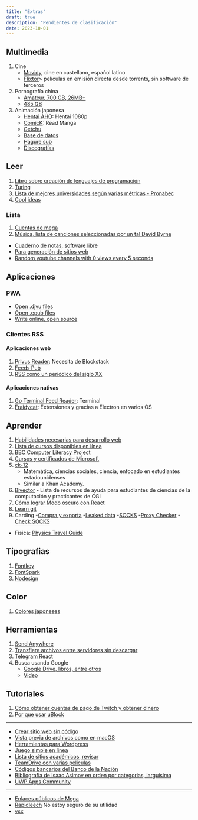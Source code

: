 ```yaml
---
title: "Extras"
draft: true
description: "Pendientes de clasificación"
date: 2023-10-01
---
```


## Multimedia

1. Cine
   - [Movidy](https://movidy.co/), cine en castellano, español latino
   - [Flixtor](https://flixtor.to/home)> películas en emisión directa desde torrents, sin software de terceros
2. Pornografía china
   - [Amateur, 700 GB, 26MB+](http://51.159.54.90:8080/deluge/)
   - [485 GB](http://51.158.150.43:8080/)
3. Animación japonesa
   - [Hentai AHO](https://haho.moe/): Hentai 1080p
   - [ComicK](https://comick.fun/): Read Manga
   - [Getchu](http://www.getchu.com/)
   - [Base de datos](https://anidb.net/perl-bin/animedb.pl?show=animelist&do.filter=1)
   - [Hagure sub](http://www.haguresubs.org/p/proyectos-finalizados.html)
   - [Discografías](http://jamps.com.ar/foro/portal.php)

## Leer

1. [Libro sobre creación de lenguajes de programación](http://craftinginterpreters.com/introduction.html)
2. [Turing](https://www.gwern.net/Turing-complete)
3. [Lista de mejores universidades según varias métricas - Pronabec](https://www.pronabec.gob.pe/beca-presidente/)
4. [Cool ideas](https://www.perell.com/blog/50-ideas-that-changed-my-life)

### Lista

1. [Cuentas de mega](https://throwbin.io/zFYRVcG)
2. [Música, lista de canciones seleccionadas por un tal David Byrne](http://davidbyrne.com/radio#filter=all&sortby=date:desc)

- [Cuaderno de notas, software libre](https://boostnote.io/)
- [Para generación de sitios web](https://www.staticgen.com/)
- [Random youtube channels with 0 views every 5 seconds](http://astronaut.io)

## Aplicaciones

### PWA

- [Open .djvu files](https://djvu.js.org/)
- [Open .epub files](https://pgaskin.net/ePubViewer/)
- [Write online, open source](https://iamcharlie.design/writty/online/)

### Clientes RSS

#### Aplicaciones web

1. [Privus Reader](https://privusreader.com/explore): Necesita de Blockstack
2. [Feeds Pub](https://feeds.pub/)
3. [RSS como un periódico del siglo XX](https://news.russellsaw.io/)

#### Aplicaciones nativas

1. [Go Terminal Feed Reader](https://github.com/Lallassu/gorss): Terminal
2. [Fraidycat](https://addons.mozilla.org/en-US/firefox/addon/fraidycat/): Extensiones y gracias a Electron en varios OS

## Aprender

1. [Habilidades necesarias para desarrollo web](https://andreasbm.github.io/web-skills/)
2. [Lista de cursos disponibles en línea](https://github.com/s0md3v/learn-at-home)
3. [BBC Computer Literacy Project](https://clp.bbcrewind.co.uk/)
4. [Cursos y certificados de Microsoft](https://docs.microsoft.com/en-gb/learn/)
5. [ck-12](https://www.ck12.org/student/)
   - Matemática, ciencias sociales, ciencia, enfocado en estudiantes estadounidenses
   - Similar a Khan Academy.
6. [Bivector](https://bivector.net/doc.html) - Lista de recursos de ayuda para estudiantes de ciencias de la computación y practicantes de CGI
7. [Cómo lograr Modo oscuro con React](https://joshwcomeau.com/gatsby/dark-mode/)
8. [Learn git](https://learngitbranching.js.org/?locale=en_US)
9. Carding
   -[Compra y exporta](http://www.2ebox.com/pe/)
   -[Leaked data](http://www.leakeddata.me/)
   -[SOCKS](http://www.vipsocks24.net/2017/06/07-06-17-vip-socks-5-servers-1500.html)
   -[Proxy Checker](https://checkerproxy.net/report/e39ca1bb-5121-47e2-8f7b-bf91e0036a96)
   -[Check SOCKS](https://check.dichvusocks.us/)

- Física:
    [Physics Travel Guide](https://physicstravelguide.com/)

## Tipografias

1. [Fontkey](https://www.fontkey.design/)
2. [FontSpark](https://fontspark.app/)
3. [Nodesign](https://nodesign.dev/)

## Color

1. [Colores japoneses](https://nipponcolors.com/)

## Herramientas

1. [Send Anywhere](https://send-anywhere.com/)
2. [Transfiere archivos entre servidores sin descargar](https://offcloud.com/)
3. [Telegram React](https://evgeny-nadymov.github.io/telegram-react/)
4. Busca usando Google
   - [Google Drive, libros, entre otros](https://whatintheworld.xyz/)
   - [Video](https://watchallyouwant.com/)

## Tutoriales

1. [Cómo obtener cuentas de pago de Twitch y obtener dinero](https://ghostbin.co/paste/b7zfc/raw)
2. [Por que usar uBlock](https://shouldiblockads.com/)

---

- [Crear sitio web sin código](https://nicepage.com/download-windows)
- [Vista previa de archivos como en macOS](http://1218.io/)
- [Herramientas para Wordpress](https://wpstash.io/)
- [Juego simple en linea](https://ares.hankstoever.com/)
- [Lista de sitios académicos, revisar](https://thakursimmichauhan.blogspot.com/)
- [TeamDrive con varias peliculas](https://td.klprojects.tech/0:/American%20Dad%20S01-S11%20(2005-)/American%20Dad%20S01%20(360p%20re-blurip)/)
- [Códigos bancarios del Banco de la Nación](https://zonasegura1.bn.com.pe/CCIConsulta/Inicio)
- [Bibliografia de Isaac Asimov en orden por categorias, larguisima](http://stevenac.net/asimov/Bibliography.htm)
- [UWP Apps Community](https://uwpcommunity.com/projects/)

---

- [Enlaces públicos de Mega](https://www.megapreview.com/)
- [Rapidleech](http://bakaleech.herokuapp.com/) No estoy seguro de su utilidad
- [vsx](http://vsex.in)
